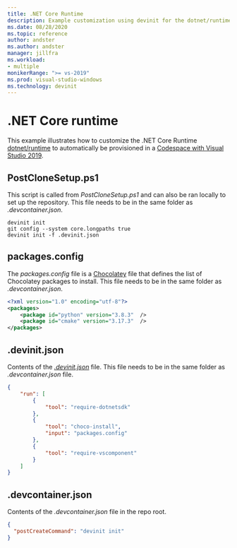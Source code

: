 ```yaml
---
title: .NET Core Runtime
description: Example customization using devinit for the dotnet/runtime repo.
ms.date: 08/28/2020
ms.topic: reference
author: andster
ms.author: andster
manager: jillfra
ms.workload:
- multiple
monikerRange: ">= vs-2019"
ms.prod: visual-studio-windows
ms.technology: devinit
---
```

# .NET Core runtime

This example illustrates how to customize the .NET Core Runtime [dotnet/runtime](https://github.com/dotnet/runtime) to automatically be provisioned in a [Codespace with Visual Studio 2019](https://docs.microsoft.com/visualstudio/codespaces/quickstarts/vs).

## PostCloneSetup.ps1

This script is called from _PostCloneSetup.ps1_ and can also be ran locally to set up the repository. This file needs to be in the same folder as _.devcontainer.json_.

```batch
devinit init
git config --system core.longpaths true
devinit init -f .devinit.json
```

## packages.config

The _packages.config_ file is a [Chocolatey](https://chocolatey.org/) file that defines the list of Chocolatey packages to install. This file needs to be in the same folder as _.devcontainer.json_.

```xml
<?xml version="1.0" encoding="utf-8"?>
<packages>
    <package id="python" version="3.8.3"  />
    <package id="cmake" version="3.17.3"  />
</packages>
```

## .devinit.json

Contents of the [_.devinit.json_](devinit-json.md) file. This file needs to be in the same folder as _.devcontainer.json_ file.

```json
{
    "run": [
        {
            "tool": "require-dotnetsdk"
        },
        {
            "tool": "choco-install",
            "input": "packages.config"
        },
        {
            "tool": "require-vscomponent"
        }
    ]
}
```

## .devcontainer.json

Contents of the _.devcontainer.json_ file in the repo root.

```json
{
  "postCreateCommand": "devinit init"
}
```
